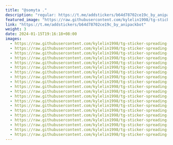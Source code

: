 ```yaml
---
title: "@somyta ."
description: "regular: https://t.me/addstickers/b64d78702ce19c_by_anipackbot"
featured_image: "https://raw.githubusercontent.com/kylelin1998/tg-sticker-spreading-worldwide-images/main/img/369e3bb0-312d-4b8a-a579-63d814691c78.jpg"
link: "https://t.me/addstickers/b64d78702ce19c_by_anipackbot"
weight: 3
date: 2024-01-15T19:16:18+08:00
images:
  - https://raw.githubusercontent.com/kylelin1998/tg-sticker-spreading-worldwide-images/main/img/369e3bb0-312d-4b8a-a579-63d814691c78.jpg
  - https://raw.githubusercontent.com/kylelin1998/tg-sticker-spreading-worldwide-images/main/img/690d70da-a442-4c8d-a012-be8d3f798926.jpg
  - https://raw.githubusercontent.com/kylelin1998/tg-sticker-spreading-worldwide-images/main/img/95ff5f7e-1c33-4ab1-be54-dd3ea4eb074c.jpg
  - https://raw.githubusercontent.com/kylelin1998/tg-sticker-spreading-worldwide-images/main/img/f46a5e98-06ca-430e-81db-dfe2a41d3829.jpg
  - https://raw.githubusercontent.com/kylelin1998/tg-sticker-spreading-worldwide-images/main/img/9e524f29-39f4-4f8e-b4f3-1a2ebf57cbfc.jpg
  - https://raw.githubusercontent.com/kylelin1998/tg-sticker-spreading-worldwide-images/main/img/2e781f48-8f89-4ba5-9f63-03b1c8e25763.jpg
  - https://raw.githubusercontent.com/kylelin1998/tg-sticker-spreading-worldwide-images/main/img/c1983071-649f-4fe2-8417-e5b103ccf10c.jpg
  - https://raw.githubusercontent.com/kylelin1998/tg-sticker-spreading-worldwide-images/main/img/0ac432b1-d51f-4ac3-8551-c8abdb3edfe7.jpg
  - https://raw.githubusercontent.com/kylelin1998/tg-sticker-spreading-worldwide-images/main/img/982a8e55-57e1-4ddd-89da-0b7a073c9299.jpg
  - https://raw.githubusercontent.com/kylelin1998/tg-sticker-spreading-worldwide-images/main/img/1bb4ed7d-8740-48b5-be6d-205d0595f4fd.jpg
  - https://raw.githubusercontent.com/kylelin1998/tg-sticker-spreading-worldwide-images/main/img/93d36147-164c-4181-9f3d-585afab91b28.jpg
  - https://raw.githubusercontent.com/kylelin1998/tg-sticker-spreading-worldwide-images/main/img/0032940d-cb78-440a-8c2d-68a22d763d4f.jpg
  - https://raw.githubusercontent.com/kylelin1998/tg-sticker-spreading-worldwide-images/main/img/327366f5-2f3c-437b-8f40-77bcb68d8f9d.jpg
  - https://raw.githubusercontent.com/kylelin1998/tg-sticker-spreading-worldwide-images/main/img/24c7cdd1-2601-4b81-8e98-b018c6f14577.jpg
  - https://raw.githubusercontent.com/kylelin1998/tg-sticker-spreading-worldwide-images/main/img/8470a5af-d6af-44ac-9b39-f8cf2a5f9e6a.jpg
  - https://raw.githubusercontent.com/kylelin1998/tg-sticker-spreading-worldwide-images/main/img/764381bc-c73f-4ce8-8c05-2ba3863b956a.jpg
  - https://raw.githubusercontent.com/kylelin1998/tg-sticker-spreading-worldwide-images/main/img/06710e2a-3625-4037-b965-553676093508.jpg
  - https://raw.githubusercontent.com/kylelin1998/tg-sticker-spreading-worldwide-images/main/img/6440173b-91fe-4b44-b3ad-fbd5252f4361.jpg
  - https://raw.githubusercontent.com/kylelin1998/tg-sticker-spreading-worldwide-images/main/img/c26a87f8-e213-445d-b368-ea2dd516272e.jpg
  - https://raw.githubusercontent.com/kylelin1998/tg-sticker-spreading-worldwide-images/main/img/7966ebb3-fc26-412b-9d74-de74a47eff24.jpg
---
```

